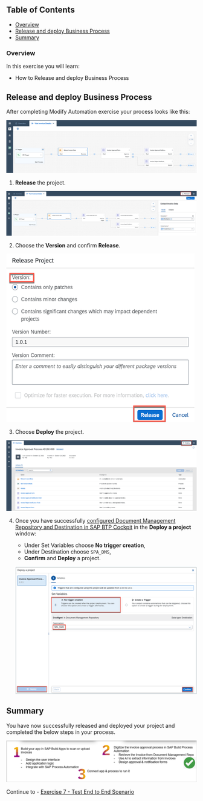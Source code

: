## Table of Contents
 - [Overview](#overview)
 - [Release and deploy Business Process](#releaseDeploy)
 - [Summary](#summary)

### Overview <a name="overview"></a>

In this exercise you will learn:
- How to Release and deploy Business Process

## Release and deploy Business Process <a name="releaseDeploy"></a>

After completing Modify Automation exercise your process looks like this:

  ![06](./images/301a.png)

1. **Release** the project.

  ![06](./images/302a.png)

2. Choose the **Version** and confirm **Release**.

  ![06](./images/303.png)

3. Choose **Deploy** the project.

  ![06](./images/304.png)


4. Once you have successfully [configured Document Management Repository and Destination in SAP BTP Cockpit](https://help.sap.com/docs/PROCESS_AUTOMATION/a331c4ef0a9d48a89c779fd449c022e7/3da3846d0da94d96a4f38688cd2e936a.html?locale=en-US&version=Cloud) in the **Deploy a project** window:

    - Under Set Variables choose **No trigger creation**,
    - Under Destination choose `SPA_DMS`,
    - **Confirm** and **Deploy** a project.

    ![07](./images/305.png)

## Summary <a name="summary"></a>

You have now  successfully released and deployed your project and completed the below steps in your process.

  ![Summary](./images/Summary.png)

Continue to - [Exercise 7 - Test End to End Scenario](../7_TestingEndToEndScenario/README.md)
